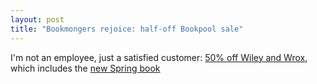 ```yaml
---
layout: post
title: "Bookmongers rejoice: half-off Bookpool sale"
---
```




I'm not an employee, just a satisfied customer: <a href="http://www.bookpool.com/.x/SSSSSS_C260S437547D0407291712/ct/17">50% off Wiley and Wrox</a>, which includes the <a href="http://www.bookpool.com/.x/3ctnygzr34/sm/0764558315">new Spring book</a>


